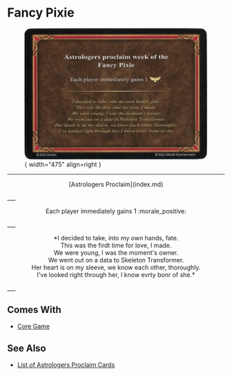 # Fancy Pixie

<figure markdown="span">

![Fancy Pixie](../assets/astrologers_proclaim-fancy_pixie.webp){ width="475" align=right }

</figure>

___
<p style="text-align: center;" markdown>[Astrologers Proclaim](index.md)</p>
___
<p style="text-align: center;" markdown>Each player immediately gains 1 :morale_positive:</p>
___
<p style="text-align: center;" markdown>*I decided to take, into my own hands, fate.<br>This was the firdt time for love, I made.<br>We were young, I was the moment's owner.<br>We went out on a data to Skeleton Transformer.<br>Her heart is on my sleeve, we know each other, thoroughly.<br>I've looked right through her, I know evrty bonr of she.*</p>
___


## Comes With

- [Core Game](../content.md)


## See Also

- [List of Astrologers Proclaim Cards](index.md)

